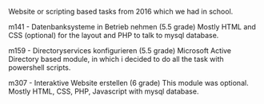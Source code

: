 Website or scripting based tasks from 2016 which we had in school.


m141 - Datenbanksysteme in Betrieb nehmen (5.5 grade)
  Mostly HTML and CSS (optional) for the layout and PHP to talk to mysql database.
 
m159 - Directoryservices konfigurieren (5.5 grade)
  Microsoft Active Directory based module, in which i decided to do all the task with powershell scripts.
  
m307 - Interaktive Website erstellen (6 grade)
  This module was optional. Mostly HTML, CSS, PHP, Javascript with mysql database.
  
